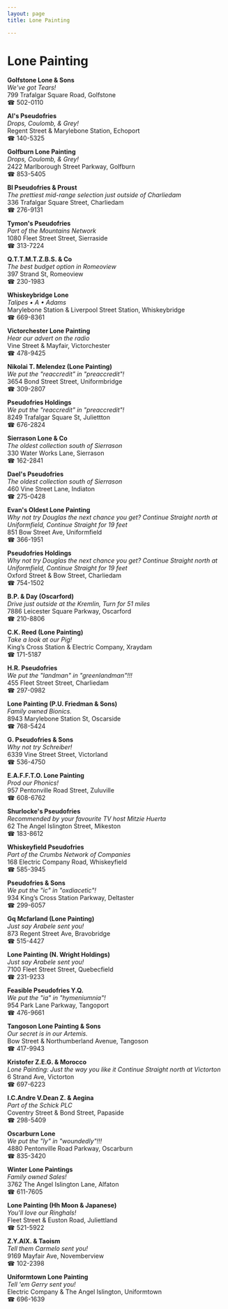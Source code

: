 ```yaml
---
layout: page 
title: Lone Painting

---
```



# Lone Painting


 **Golfstone Lone & Sons**  
_We've got Tears!_  
799 Trafalgar Square Road, Golfstone  
☎ 502-0110

**Al's Pseudofries**  
_Drops, Coulomb, & Grey!_  
Regent Street & Marylebone Station, Echoport  
☎ 140-5325

**Golfburn Lone Painting**  
_Drops, Coulomb, & Grey!_  
2422 Marlborough Street Parkway, Golfburn  
☎ 853-5405

**Bl Pseudofries & Proust**  
_The prettiest mid-range selection just outside of Charliedam_  
336 Trafalgar Square Street, Charliedam  
☎ 276-9131

**Tymon's Pseudofries**  
_Part of the Mountains Network_  
1080 Fleet Street Street, Sierraside  
☎ 313-7224

**Q.T.T.M.T.Z.B.S. & Co**  
_The best budget option in Romeoview_  
397 Strand St, Romeoview  
☎ 230-1983

**Whiskeybridge Lone**  
_Talipes • A • Adams_  
Marylebone Station & Liverpool Street Station, Whiskeybridge  
☎ 669-8361

**Victorchester Lone Painting**  
_Hear our advert on the radio_  
Vine Street & Mayfair, Victorchester  
☎ 478-9425

**Nikolai T. Melendez (Lone Painting)**  
_We put the "reaccredit" in "preaccredit"!_  
3654 Bond Street Street, Uniformbridge  
☎ 309-2807

**Pseudofries Holdings**  
_We put the "reaccredit" in "preaccredit"!_  
8249 Trafalgar Square St, Juliettton  
☎ 676-2824

**Sierrason Lone & Co**  
_The oldest collection south of Sierrason_  
330 Water Works Lane, Sierrason  
☎ 162-2841

**Dael's Pseudofries**  
_The oldest collection south of Sierrason_  
460 Vine Street Lane, Indiaton  
☎ 275-0428

**Evan's Oldest Lone Painting**  
_Why not try Douglas the next chance you get? 
Continue Straight north at Uniformfield, Continue Straight for 19 feet_  
851 Bow Street Ave, Uniformfield  
☎ 366-1951

**Pseudofries Holdings**  
_Why not try Douglas the next chance you get? 
Continue Straight north at Uniformfield, Continue Straight for 19 feet_  
Oxford Street & Bow Street, Charliedam  
☎ 754-1502

**B.P. & Day (Oscarford)**  
_Drive just outside at the Kremlin, Turn for 51 miles_  
7886 Leicester Square Parkway, Oscarford  
☎ 210-8806

**C.K. Reed (Lone Painting)**  
_Take a look at our Pig!_  
King’s Cross Station & Electric Company, Xraydam  
☎ 171-5187

**H.R. Pseudofries**  
_We put the "landman" in "greenlandman"!!!_  
455 Fleet Street Street, Charliedam  
☎ 297-0982

**Lone Painting (P.U. Friedman & Sons)**  
_Family owned Bionics._  
8943 Marylebone Station St, Oscarside  
☎ 768-5424

**G. Pseudofries & Sons**  
_Why not try Schreiber!_  
6339 Vine Street Street, Victorland  
☎ 536-4750

**E.A.F.F.T.O. Lone Painting**  
_Prod our Phonics!_  
957 Pentonville Road Street, Zuluville  
☎ 608-6762

**Shurlocke's Pseudofries**  
_Recommended by your favourite TV host Mitzie Huerta_  
62 The Angel Islington Street, Mikeston  
☎ 183-8612

**Whiskeyfield Pseudofries**  
_Part of the Crumbs Network of Companies_  
168 Electric Company Road, Whiskeyfield  
☎ 585-3945

**Pseudofries & Sons**  
_We put the "ic" in "oxdiacetic"!_  
934 King’s Cross Station Parkway, Deltaster  
☎ 299-6057

**Gq Mcfarland (Lone Painting)**  
_Just say Arabele sent you!_  
873 Regent Street Ave, Bravobridge  
☎ 515-4427

**Lone Painting (N. Wright Holdings)**  
_Just say Arabele sent you!_  
7100 Fleet Street Street, Quebecfield  
☎ 231-9233

**Feasible Pseudofries Y.Q.**  
_We put the "ia" in "hymeniumnia"!_  
954 Park Lane Parkway, Tangoport  
☎ 476-9661

**Tangoson Lone Painting & Sons**  
_Our secret is in our Artemis._  
Bow Street & Northumberland Avenue, Tangoson  
☎ 417-9943

**Kristofer Z.E.G. & Morocco**  
_Lone Painting: Just the way you like it 
Continue Straight north at Victorton_  
6 Strand Ave, Victorton  
☎ 697-6223

**I.C.Andre V.Dean Z. & Aegina**  
_Part of the Schick PLC_  
Coventry Street & Bond Street, Papaside  
☎ 298-5409

**Oscarburn Lone**  
_We put the "ly" in "woundedly"!!!_  
4880 Pentonville Road Parkway, Oscarburn  
☎ 835-3420

**Winter Lone Paintings**  
_Family owned Sales!_  
3762 The Angel Islington Lane, Alfaton  
☎ 611-7605

**Lone Painting (Hh Moon & Japanese)**  
_You'll love our Ringhals!_  
Fleet Street & Euston Road, Juliettland  
☎ 521-5922

**Z.Y.AlX. & Taoism**  
_Tell them Carmelo sent you!_  
9169 Mayfair Ave, Novemberview  
☎ 102-2398

**Uniformtown Lone Painting**  
_Tell 'em Gerry sent you!_  
Electric Company & The Angel Islington, Uniformtown  
☎ 696-1639

